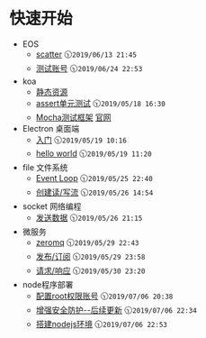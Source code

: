 # 快速开始

* EOS
    * [scatter](/eos/start) :clock1030:`2019/06/13 21:45`
    * [测试账号](/eos/testaccount) :clock1030:`2019/06/24 22:53`
* koa
    * [静态资源](/koa/static)
    * [assert单元测试](/koa/test-assert) :clock1030:`2019/05/18 16:30`
    * [Mocha测试框架](https://www.npmjs.com/package/mocha) [官网](https://mochajs.org/)
* Electron 桌面端
    * [入门](/Electron/start) :clock1030:`2019/05/19 10:16`
    * [hello world](/Electron/hello-world) :clock1030:`2019/05/19 11:20`
* file 文件系统
    * [Event Loop](/filesystem/eventloop) :clock1030:`2019/05/25 22:40`
    * [创建读/写流](/filesystem/createReadStream) :clock1030:`2019/05/26 14:54`
* socket 网络编程
    * [发送数据](/socket/writingdata) :clock1030:`2019/05/26 21:15`
* 微服务
    * [zeromq](/microservices/install) :clock1030:`2019/05/29 22:43`
    * [发布/订阅](/microservices/pubandsub) :clock1030:`2019/05/29 23:58`
    * [请求/响应](/microservices/reqandrep) :clock1030:`2019/05/30 23:20`
* node程序部署
    * [配置root权限账号](/deploy/start) :clock1030:`2019/07/06 20:38`
    * [增强安全防护--后续更新](/deploy/safety) :clock1030:`2019/07/06 22:34`
    * [搭建nodejs环境](/deploy/node) :clock1030:`2019/07/06 22:53`